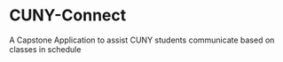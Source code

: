 # CUNY-Connect
A Capstone Application to assist CUNY students communicate based on classes in schedule
